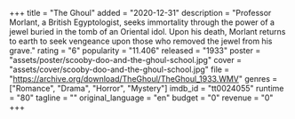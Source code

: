 +++
title = "The Ghoul"
added = "2020-12-31"
description = "Professor Morlant, a British Egyptologist, seeks immortality through the power of a jewel buried in the tomb of an Oriental idol. Upon his death, Morlant returns to earth to seek vengeance upon those who removed the jewel from his grave."
rating = "6"
popularity = "11.406"
released = "1933"
poster = "assets/poster/scooby-doo-and-the-ghoul-school.jpg"
cover = "assets/cover/scooby-doo-and-the-ghoul-school.jpg"
file = "https://archive.org/download/TheGhoul/TheGhoul_1933.WMV"
genres = ["Romance", "Drama", "Horror", "Mystery"]
imdb_id = "tt0024055"
runtime = "80"
tagline = ""
original_language = "en"
budget = "0"
revenue = "0"
+++
